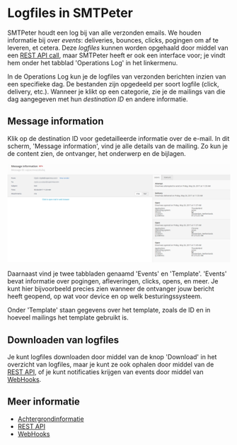 # Logfiles in SMTPeter

SMTPeter houdt een log bij van alle verzonden emails. We houden 
informatie bij over *events*: deliveries, bounces, clicks, pogingen 
om af te leveren, et cetera. Deze *logfiles* kunnen worden opgehaald 
door middel van een 
[REST API call](./rest-logfiles), 
maar SMTPeter heeft er ook een interface voor; je vindt hem 
onder het tabblad 'Operations Log' in het linkermenu.

In de Operations Log kun je de logfiles van verzonden berichten inzien 
van een specifieke dag. De bestanden zijn opgedeeld per soort logfile (click, delivery, 
etc.). Wanneer je klikt op een categorie, zie je de mailings van die dag 
aangegeven met hun *destination ID* en andere informatie. 

## Message information

Klik op de destination ID voor gedetailleerde informatie over de e-mail. 
In dit scherm, 'Message information', vind je alle details van de mailing. 
Zo kun je de content zien, de ontvanger, het onderwerp en de bijlagen.

![message information](../Images/message-information.png "Message information interface")

Daarnaast vind je twee tabbladen genaamd 'Events' en 'Template'. 'Events' 
bevat informatie over pogingen, afleveringen, clicks, opens, en meer. Je 
kunt hier bijvoorbeeld precies zien wanneer de ontvanger jouw bericht 
heeft geopend, op wat voor device en op welk besturingssysteem. 

Onder 'Template' staan gegevens over het template, zoals de ID en in 
hoeveel mailings het template gebruikt is.

## Downloaden van logfiles

Je kunt logfiles downloaden door middel van de knop 'Download' in het 
overzicht van logfiles, maar je kunt ze ook ophalen door middel van de 
[REST API](./rest-logfiles), 
of je kunt notificaties krijgen van events door middel van 
[WebHooks](./webhooks).

## Meer informatie

* [Achtergrondinformatie](./background)
* [REST API](./rest-logfiles)
* [WebHooks](./webhooks)
